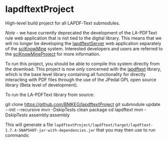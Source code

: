 lapdftextProject
================

High-level build project for all LAPDF-Text submodules.

*Note* - we have currently deprecated the development of the LA-PDFText rule web application that is not tied to the digital library. This means that we will no longer be developing the [lapdftextServer](https://github.com/BMKEG/lapdftextServer) web application separately of the [sciKnowMine](https://github.com/BMKEG/sciKnowMine) system. Interested developers and users are referred to the [sciKnowMineProject](https://github.com/BMKEG/sciKnowMineProject) for more information. 

To run this project, you should be able to compile this system directly from the download. This project is now *only* concerned with the [lapdftext](https://github.com/BMKEG/lapdftext) library, which is the base level
library containing all functionality for directly interacting with PDF files through the 
use of the JPedal GPL open source library (Beta level of development). 

To run the LA-PDFText library from source:

   git clone https://github.com/BMKEG/lapdftextProject
   git submodule update --init --recursive
   mvn -DskipTests clean package 
   cd lapdftext
   mvn -DskipTests assembly:assembly
   
This will generate a file `lapdftextProject/lapdftext/target/lapdftext-1.7.4-SNAPSHOT-jar-with-dependencies.jar` that you may then use to run commands:


   
